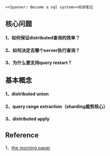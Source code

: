 ```
<<Spanner: Become a sql system>>阅读笔记
```
## 核心问题
#### 1、如何保证**distributed**查询的效率？
#### 2、如何决定去哪个server执行查询？
#### 3、为什么要支持query restart？

## 基本概念
#### 1、distributed union

#### 2、query range extraction（sharding裁剪核心）

#### 3、distributed apply

## Reference
1、[the morning paper](https://blog.acolyer.org/2017/07/03/spanner-becoming-a-sql-system/)